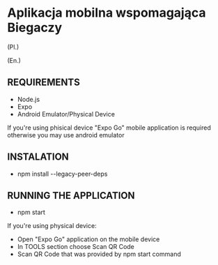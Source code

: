 # Aplikacja mobilna wspomagająca Biegaczy 
(Pl.)

(En.)
## REQUIREMENTS
- Node.js
- Expo
- Android Emulator/Physical Device

If you're using phisical device "Expo Go" mobile application is required otherwise you may use android emulator

## INSTALATION
- npm install --legacy-peer-deps

## RUNNING THE APPLICATION
- npm start

If you're using physical device:
- Open "Expo Go" application on the mobile device
- In TOOLS section choose Scan QR Code
- Scan QR Code that was provided by npm start command
